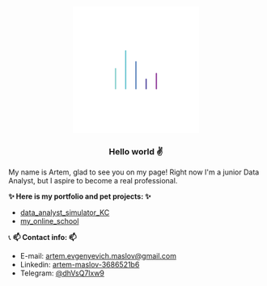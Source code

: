 <div align="center">
  
<img src="https://github.com/artem-maslov/artem-maslov/blob/main/resources/6ywG.gif" width="250" height="250"/>

  
### Hello world ✌

  
</div>


My name is Artem, glad to see you on my page! Right now I'm a junior Data Analyst, but I aspire to become a real professional. 


**✨ Here is my portfolio and pet projects: ✨**
* [data_analyst_simulator_KC](https://github.com/artem-maslov/data_analyst_simulator_KC)
* [my_online_school](https://github.com/artem-maslov/my_online_school)

</div>


📞
**📫 Contact info: 📫**
* E-mail: artem.evgenyevich.maslov@gmail.com
* Linkedin: [artem-maslov-3686521b6](https://www.linkedin.com/in/artem-maslov-3686521b6/)
* Telegram: [@dhVsQ7lxw9](https://t.me/dhVsQ7lxw9)



<!--
**artem-maslov/artem-maslov** is a ✨ _special_ ✨ repository because its `README.md` (this file) appears on your GitHub profile.

Here are some ideas to get you started:

- 🔭 I’m currently working on ...
- 🌱 I’m currently learning ...
- 👯 I’m looking to collaborate on ...
- 🤔 I’m looking for help with ...
- 💬 Ask me about ...
- 📫 How to reach me: ...
- 😄 Pronouns: ...
- ⚡ Fun fact: ...
-->
